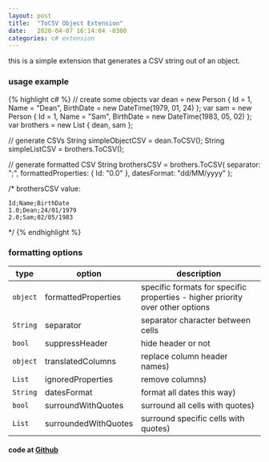 ```yaml
---
layout: post
title:  "ToCSV Object Extension"
date:   2020-04-07 16:14:04 -0300
categories: c# extension
---
```


this is a simple extension that generates a CSV string out of an object.

### usage example

{% highlight c# %}
//  create some objects
var dean = new Person 
{ 
    Id = 1, 
    Name = "Dean", 
    BirthDate = new DateTime(1979, 01, 24) 
};
var sam = new Person 
{ 
    Id = 1, 
    Name = "Sam", 
    BirthDate = new DateTime(1983, 05, 02) 
};
var brothers = new List<Person> { dean, sam };

// generate CSVs
String simpleObjectCSV = dean.ToCSV();
String simpleListCSV = brothers.ToCSV();

// generate formatted CSV
String brothersCSV = brothers.ToCSV(
  separator: ";", 
  formattedProperties: {
    Id: "0.0"
  },
  datesFormat: "dd/MM/yyyy"
);

/*
    brothersCSV value:
    
    Id;Name;BirthDate
    1.0;Dean;24/01/1979
    2.0;Sam;02/05/1983
*/
{% endhighlight %}


### formatting options
type      | option               | description                                                                 
--------- | -------------------- | -----------------------------------------------------------------------------
`object`  | formattedProperties  | specific formats for specific properties - higher priority over other options
`String`  | separator            | separator character between cells
`bool`    | suppressHeader       | hide header or not
`object`  | translatedColumns    | replace column header names)
`List`    | ignoredProperties    | remove columns)
`String`  | datesFormat          | format all dates this way)
`bool`    | surroundWithQuotes   | surround all cells with quotes)
`List`    | surroundedWithQuotes | surround specific cells with quotes)

#### code at [Github](https://github.com/kelvindules/tocsv.git)
